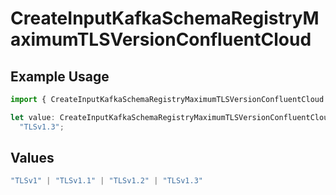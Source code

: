 # CreateInputKafkaSchemaRegistryMaximumTLSVersionConfluentCloud

## Example Usage

```typescript
import { CreateInputKafkaSchemaRegistryMaximumTLSVersionConfluentCloud } from "cribl-control-plane/models/operations";

let value: CreateInputKafkaSchemaRegistryMaximumTLSVersionConfluentCloud =
  "TLSv1.3";
```

## Values

```typescript
"TLSv1" | "TLSv1.1" | "TLSv1.2" | "TLSv1.3"
```